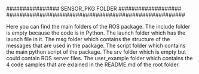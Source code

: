 ################ SENSOR_PKG FOLDER ###################
######################################################

Here you can find the main folders of the ROS package.
The include folder is empty because the code is in Python.
The launch folder which has the launch file in it.
The msg folder which contains the structure of the messages that are used in the package.
The script folder which contains the main python script of the package.
The srv folder which is empty but could contain ROS server files.
The user_example folder which contains the 4 code samples that are exlained in the README.md of the root folder.
